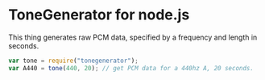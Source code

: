 ToneGenerator for node.js
====

This thing generates raw PCM data, specified by 
a frequency and length in seconds.

```javascript
var tone = require("tonegenerator");
var A440 = tone(440, 20); // get PCM data for a 440hz A, 20 seconds.
```
